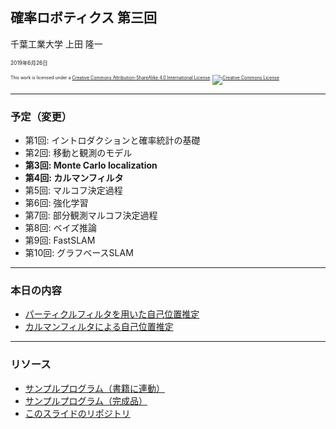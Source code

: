 ## 確率ロボティクス 第三回

千葉工業大学 上田 隆一

<span style="font-size:60%">2019年6月26日</span>

<p style="font-size:50%">
This work is licensed under a <a rel="license" href="http://creativecommons.org/licenses/by-sa/4.0/">Creative Commons Attribution-ShareAlike 4.0 International License</a>.
<a rel="license" href="http://creativecommons.org/licenses/by-sa/4.0/">
<img alt="Creative Commons License" style="border-width:0" src="https://i.creativecommons.org/l/by-sa/4.0/88x31.png" /></a>
</p>


---

### 予定（変更）

* 第1回: イントロダクションと確率統計の基礎
* 第2回: 移動と観測のモデル
* **第3回: Monte Carlo localization**
* **第4回: カルマンフィルタ**
* 第5回: マルコフ決定過程
* 第6回: 強化学習
* 第7回: 部分観測マルコフ決定過程
* 第8回: ベイズ推論
* 第9回: FastSLAM
* 第10回: グラフベースSLAM

---

### 本日の内容

* [パーティクルフィルタを用いた自己位置推定](https://ryuichiueda.github.io/LNPR_SLIDES/slides/chap5_60min.html)
* [カルマンフィルタによる自己位置推定](https://ryuichiueda.github.io/LNPR_SLIDES/slides/chap6_60min.html)

---

### リソース

* [サンプルプログラム（書籍に連動）](https://github.com/ryuichiueda/LNPR_BOOK_CODES)
* [サンプルプログラム（完成品）](https://github.com/ryuichiueda/LNPR)
* [このスライドのリポジトリ](https://github.com/ryuichiueda/LNPR_SLIDES)
